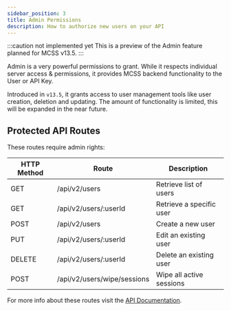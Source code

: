 ```yaml
---
sidebar_position: 3
title: Admin Permissions
description: How to authorize new users on your API
---
```


:::caution not implemented yet
This is a preview of the Admin feature planned for MCSS v13.5.
:::

Admin is a very powerful permissions to grant. While it respects individual server access & permissions, it provides MCSS backend functionality to the User or API Key.

Introduced in `v13.5`, it grants access to user management tools like user creation, deletion and updating. The amount of functionality is limited, this will be expanded in the near future.

## Protected API Routes

These routes require admin rights:

| HTTP Method | Route | Description |
|-------- |-------- |-------- |
| GET | /api/v2/users | Retrieve list of users |
| GET | /api/v2/users/:userId | Retrieve a specific user |
| POST | /api/v2/users | Create a new user |
| PUT | /api/v2/users/:userId | Edit an existing user |
| DELETE | /api/v2/users/:userId | Delete an existing user |
| POST | /api/v2/users/wipe/sessions | Wipe all active sessions |

For more info about these routes visit the [API Documentation](https://apidocs.mcserversoft.com).